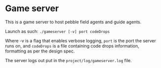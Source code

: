 # Game server

This is a game server to host pebble field agents and guide agents.

Launch as such: `./gameserver [-v] port codeDrops`

Where -v is a flag that enables verbose logging, `port` is the port the server runs on, and `codeDrops` is a file containing code drops information, formatting as per the design spec.

The server logs out put in the `project/log/gameserver.log` file.
